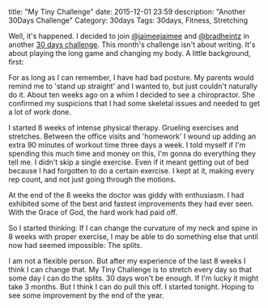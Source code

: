 title: "My Tiny Challenge"
date: 2015-12-01 23:59
description: "Another 30Days Challenge"
Category: 30days
Tags: 30days, Fitness, Stretching

Well, it's happened. I decided to join [@jaimeejaimee][] and [@bradheintz][] in another [30 days challenge][tc]. This month's challenge isn't about writing. It's about playing the long game and changing my body. A little background, first: 

<!-- more -->

For as long as I can remember, I have had bad posture. My parents would remind me to 'stand up straight' and I wanted to, but just couldn't naturally do it. About ten weeks ago on a whim I decided to see a chiropractor. She confirmed my suspicions that I had some skeletal issues and needed to get a lot of work done. 

I started 8 weeks of intense physical therapy. Grueling exercises and stretches. Between the office visits and 'homework' I wound up adding an extra 90 minutes of workout time three days a week. I told myself if I'm spending this much time and money on this, I'm gonna do everything they tell me. I didn't skip a single exercise. Even if it meant getting out of bed because I had forgotten to do a certain exercise. I kept at it, making every rep count, and not just going through the motions. 

At the end of the 8 weeks the doctor was giddy with enthusiasm. I had exhibited some of the best and fastest improvements they had ever seen. With the Grace of God, the hard work had paid off. 

So I started thinking: If I can change the curvature of my neck and spine in 8 weeks with proper exercise, I may be able to do something else that until now had seemed impossible: The splits. 

I am not a flexible person. But after my experience of the last 8 weeks I think I can change that. My Tiny Challenge is to stretch every day so that some day I can do the splits. 30 days won't be enough. If I'm lucky it might take 3 months. But I think I can do pull this off. I started tonight. Hoping to see some improvement by the end of the year. 

[@jaimeejaimee]: http://twitter.com/@jaimeejaimee
[@bradheintz]: http://twitter.com/@bradheintz
[tc]: http://www.tinychallenges.com